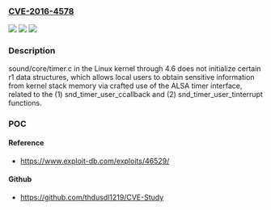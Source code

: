 ### [CVE-2016-4578](https://cve.mitre.org/cgi-bin/cvename.cgi?name=CVE-2016-4578)
![](https://img.shields.io/static/v1?label=Product&message=n%2Fa&color=blue)
![](https://img.shields.io/static/v1?label=Version&message=n%2Fa&color=blue)
![](https://img.shields.io/static/v1?label=Vulnerability&message=n%2Fa&color=brighgreen)

### Description

sound/core/timer.c in the Linux kernel through 4.6 does not initialize certain r1 data structures, which allows local users to obtain sensitive information from kernel stack memory via crafted use of the ALSA timer interface, related to the (1) snd_timer_user_ccallback and (2) snd_timer_user_tinterrupt functions.

### POC

#### Reference
- https://www.exploit-db.com/exploits/46529/

#### Github
- https://github.com/thdusdl1219/CVE-Study

